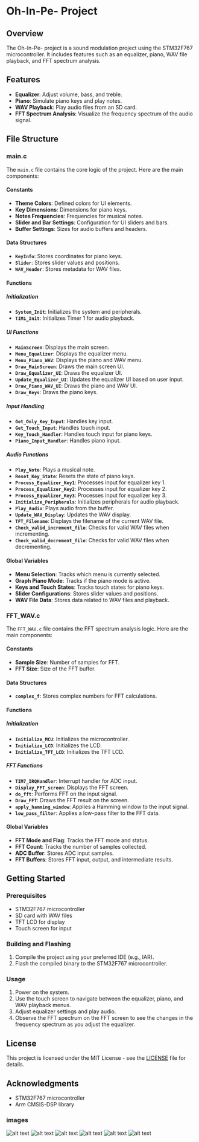 # Oh-In-Pe- Project

## Overview

The Oh-In-Pe- project is a sound modulation project using the STM32F767 microcontroller. It includes features such as an equalizer, piano, WAV file playback, and FFT spectrum analysis.

## Features

- **Equalizer**: Adjust volume, bass, and treble.
- **Piano**: Simulate piano keys and play notes.
- **WAV Playback**: Play audio files from an SD card.
- **FFT Spectrum Analysis**: Visualize the frequency spectrum of the audio signal.

## File Structure

### main.c

The `main.c` file contains the core logic of the project. Here are the main components:

#### Constants

- **Theme Colors**: Defined colors for UI elements.
- **Key Dimensions**: Dimensions for piano keys.
- **Notes Frequencies**: Frequencies for musical notes.
- **Slider and Bar Settings**: Configuration for UI sliders and bars.
- **Buffer Settings**: Sizes for audio buffers and headers.

#### Data Structures

- **`KeyInfo`**: Stores coordinates for piano keys.
- **`Slider`**: Stores slider values and positions.
- **`WAV_Header`**: Stores metadata for WAV files.

#### Functions

##### Initialization

- **`System_Init`**: Initializes the system and peripherals.
- **`TIM1_Init`**: Initializes Timer 1 for audio playback.

##### UI Functions

- **`MainScreen`**: Displays the main screen.
- **`Menu_Equalizer`**: Displays the equalizer menu.
- **`Menu_Piano_WAV`**: Displays the piano and WAV menu.
- **`Draw_MainScreen`**: Draws the main screen UI.
- **`Draw_Equalizer_UI`**: Draws the equalizer UI.
- **`Update_Equalizer_UI`**: Updates the equalizer UI based on user input.
- **`Draw_Piano_WAV_UI`**: Draws the piano and WAV UI.
- **`Draw_Keys`**: Draws the piano keys.

##### Input Handling

- **`Get_Only_Key_Input`**: Handles key input.
- **`Get_Touch_Input`**: Handles touch input.
- **`Key_Touch_Handler`**: Handles touch input for piano keys.
- **`Piano_Input_Handler`**: Handles piano input.

##### Audio Functions

- **`Play_Note`**: Plays a musical note.
- **`Reset_Key_State`**: Resets the state of piano keys.
- **`Process_Equalizer_Key1`**: Processes input for equalizer key 1.
- **`Process_Equalizer_Key2`**: Processes input for equalizer key 2.
- **`Process_Equalizer_Key3`**: Processes input for equalizer key 3.
- **`Initialize_Peripherals`**: Initializes peripherals for audio playback.
- **`Play_Audio`**: Plays audio from the buffer.
- **`Update_WAV_Display`**: Updates the WAV display.
- **`TFT_Filename`**: Displays the filename of the current WAV file.
- **`Check_valid_increment_file`**: Checks for valid WAV files when incrementing.
- **`Check_valid_decrement_file`**: Checks for valid WAV files when decrementing.

#### Global Variables

- **Menu Selection**: Tracks which menu is currently selected.
- **Graph Piano Mode**: Tracks if the piano mode is active.
- **Keys and Touch States**: Tracks touch states for piano keys.
- **Slider Configurations**: Stores slider values and positions.
- **WAV File Data**: Stores data related to WAV files and playback.

### FFT_WAV.c

The `FFT_WAV.c` file contains the FFT spectrum analysis logic. Here are the main components:

#### Constants

- **Sample Size**: Number of samples for FFT.
- **FFT Size**: Size of the FFT buffer.

#### Data Structures

- **`complex_f`**: Stores complex numbers for FFT calculations.

#### Functions

##### Initialization

- **`Initialize_MCU`**: Initializes the microcontroller.
- **`Initialize_LCD`**: Initializes the LCD.
- **`Initialize_TFT_LCD`**: Initializes the TFT LCD.

##### FFT Functions

- **`TIM7_IRQHandler`**: Interrupt handler for ADC input.
- **`Display_FFT_screen`**: Displays the FFT screen.
- **`do_fft`**: Performs FFT on the input signal.
- **`Draw_FFT`**: Draws the FFT result on the screen.
- **`apply_hamming_window`**: Applies a Hamming window to the input signal.
- **`low_pass_filter`**: Applies a low-pass filter to the FFT data.

#### Global Variables

- **FFT Mode and Flag**: Tracks the FFT mode and status.
- **FFT Count**: Tracks the number of samples collected.
- **ADC Buffer**: Stores ADC input samples.
- **FFT Buffers**: Stores FFT input, output, and intermediate results.

## Getting Started

### Prerequisites

- STM32F767 microcontroller
- SD card with WAV files
- TFT LCD for display
- Touch screen for input

### Building and Flashing

1. Compile the project using your preferred IDE (e.g., IAR).
2. Flash the compiled binary to the STM32F767 microcontroller.

### Usage

1. Power on the system.
2. Use the touch screen to navigate between the equalizer, piano, and WAV playback menus.
3. Adjust equalizer settings and play audio.
4. Observe the FFT spectrum on the FFT screen to see the changes in the frequency spectrum as you adjust the equalizer.

## License

This project is licensed under the MIT License - see the [LICENSE](LICENSE) file for details.

## Acknowledgments

- STM32F767 microcontroller
- Arm CMSIS-DSP library


### images
![alt text](image.png)
![alt text](image-1.png)
![alt text](image-2.png)
![alt text](image-3.png)
![alt text](image-4.png)
![alt text](image-5.png)